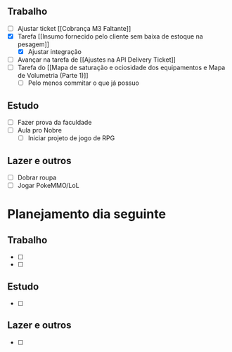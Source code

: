 ## Trabalho
- [ ] Ajustar ticket [[Cobrança M3 Faltante]]
- [x] Tarefa [[Insumo fornecido pelo cliente sem baixa de estoque na pesagem]]
	- [x] Ajustar integração
- [ ] Avançar na tarefa de [[Ajustes na API Delivery Ticket]]
- [ ] Tarefa do [[Mapa de saturação e ociosidade dos equipamentos e Mapa de Volumetria (Parte 1)]]
	- [ ] Pelo menos commitar o que já possuo
## Estudo
- [ ] Fazer prova da faculdade
- [ ] Aula pro Nobre
	- [ ] Iniciar projeto de jogo de RPG
## Lazer e outros
- [ ] Dobrar roupa
- [ ] Jogar PokeMMO/LoL
# Planejamento dia seguinte
## Trabalho
- [ ] 
- [ ] 
## Estudo
- [ ] 
## Lazer e outros
- [ ] 


